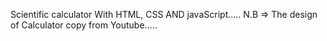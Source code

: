 Scientific calculator With HTML, CSS AND javaScript.....
N.B => The design of Calculator copy from Youtube.....
